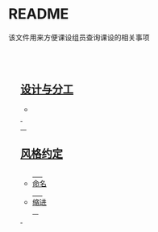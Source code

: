 <h1> README </h1>
<p> 该文件用来方便课设组员查询课设的相关事项 </p>

<ul style="list-style-type:none;">
  <li>
    <h2><a href="#design_and_division">设计与分工</h2>
    <ul>
      <li></li>
    </ul>
  </li>
  <li>
    <h2><a href="#style">风格约定</h2>
    <ul>
      <li>命名</li>
      <li>缩进</li>
    </ul>
  </li>
</ul>

